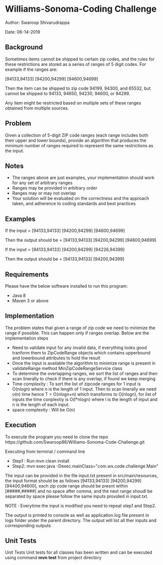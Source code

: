 <h1>Williams-Sonoma-Coding Challenge</h1>
<p>Author: Swaroop Shivarudrappa</p>
<p>Date: 06-14-2019</p>

<h2>Background</h2>
<p>Sometimes items cannot be shipped to certain zip codes, and the rules for these restrictions are stored as a series of ranges of 5 digit codes. For example if the ranges are:</p>
<p>[94133,94133] [94200,94299] [94600,94699]</p>
<p>Then the item can be shipped to zip code 94199, 94300, and 65532, but cannot be shipped to 94133, 94650, 94230, 94600, or 94299.</p>
<p>Any item might be restricted based on multiple sets of these ranges obtained from multiple sources.</p>

<h2>Problem</h2>
<p>Given a collection of 5-digit ZIP code ranges (each range includes both their upper and lower bounds), provide an algorithm that produces the minimum number of ranges required to represent the same restrictions as the input.</p>

<h2>Notes</h2>
<ul>
  <li>The ranges above are just examples, your implementation should work for any set of arbitrary ranges</li>
  <li>Ranges may be provided in arbitrary order</li>
  <li>Ranges may or may not overlap</li>
  <li>Your solution will be evaluated on the correctness and the approach taken, and adherence to coding standards and best practices</li>
</ul>
<h2>Examples</h2>
<p>If the input = [94133,94133] [94200,94299] [94600,94699]</p>
<p>Then the output should be = [94133,94133] [94200,94299] [94600,94699]</p>
<p>If the input = [94133,94133] [94200,94299] [94226,94399]</p>
<p>Then the output should be = [94133,94133] [94200,94399]</p>

<h2>Requirements</h2>
<p>Please have the below software installed to run this program:</p>
<ul>
  <li>Java 8</li>
  <li>Maven 3 or above</li>
</ul>

<h2>Implementation</h2>
<p>The problem states that given a range of zip code we need to minimize the range if possible. This can happen only if ranges overlap. Below are the implementation steps</p>
<ul>
  <li>Need to validate input for any invalid data, if everything looks good tranform them to ZipCodeRange objects which contains upperbound and lowerbound attributes to hold the result</li>
  <li>Once the input is available the algorithm to minimize range is present in validateRange method MinZipCodeRangeService class</li>
  <li>To determine the overlapping ranges, we sort the list of ranges and then scan linerally to check if there is any overlap, if found we keep merging</li>
  <li>Time complexity : To sort the list of zipcode ranges for 1 input is O(nlogn) where n is the length of 1 input. Then to scan linerally we need o(n) time hence T = O(nlogn+n) which transforms to O(nlogn), for list of inputs the time conplextiy is O(l*nlogn) where l is the length of input and n is the length of each input.</li>
  <li>space complexity : Will be O(n)</li>
</ul>

<h2>Execution</h2>
<p>To execute the program you need to clone the repo https://github.com/Swaroop86/Williams-Sonoma-Code-Challenge.git</p>
<p>Executing from terminal / command line</p>
<ul>
  <li>Step1 : Run mvn clean install</li>
  <li>Step2: mvn exec:java -Dexec.mainClass="com.ws.code.challenge.Main"</li>
</ul>

<p>The input can be provided in the file input.txt present in src/main/resources, the input format should be as follows [94133,94133] [94200,94299] [94400,94600], each zip code range should be presnt within [#####,#####] and no space after comma, and the next range shoudl be separated by space please follow the same inputs provided in input.txt.</p>

<p>NOTE : Everytime the input is modified you need to repeat step1 and Step2.</p>

<p>The output is printed to console as well as application.log file present in logs folder under the parent directory. The output will list all ther inputs and corresponding outputs</p>


<h2>Unit Tests</h2>
<p>Unit Tests Unit tests for all classes has been written and can be executed using command <strong>mvn test</strong> from project directory</p>

